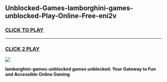 
## Unblocked-Games-lamborghini-games-unblocked-Play-Online-Free-eni2v
<h3>
<a href="https://premium76.site?title=lamborghini-games-unblocked&ref=26A">CLICK TO PLAY</a></h3>
<hr>

<h3>
<a href="https://premium76.site?title=lamborghini-games-unblocked&ref=26A">CLICK 2 PLAY</a>
  
</h3>

<a href="https://premium76.site?title=lamborghini-games-unblocked&ref=26A"><img src="https://clearcache.store/games.png"></a>


**lamborghini-games-unblocked games unblocked: Your Gateway to Fun and Accessible Online Gaming**
